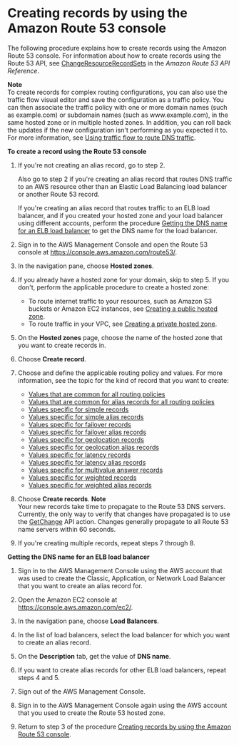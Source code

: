 # Creating records by using the Amazon Route 53 console<a name="resource-record-sets-creating"></a>

The following procedure explains how to create records using the Amazon Route 53 console\. For information about how to create records using the Route 53 API, see [ChangeResourceRecordSets](https://docs.aws.amazon.com/Route53/latest/APIReference/API_ChangeResourceRecordSets.html) in the *Amazon Route 53 API Reference*\.

**Note**  
To create records for complex routing configurations, you can also use the traffic flow visual editor and save the configuration as a traffic policy\. You can then associate the traffic policy with one or more domain names \(such as example\.com\) or subdomain names \(such as www\.example\.com\), in the same hosted zone or in multiple hosted zones\. In addition, you can roll back the updates if the new configuration isn't performing as you expected it to\. For more information, see [Using traffic flow to route DNS traffic](traffic-flow.md)\.<a name="resource-record-sets-creating-procedure"></a>

**To create a record using the Route 53 console**

1. If you're not creating an alias record, go to step 2\. 

   Also go to step 2 if you're creating an alias record that routes DNS traffic to an AWS resource other than an Elastic Load Balancing load balancer or another Route 53 record\.

   If you're creating an alias record that routes traffic to an ELB load balancer, and if you created your hosted zone and your load balancer using different accounts, perform the procedure [Getting the DNS name for an ELB load balancer](#resource-record-sets-elb-dns-name-procedure) to get the DNS name for the load balancer\. 

1. Sign in to the AWS Management Console and open the Route 53 console at [https://console\.aws\.amazon\.com/route53/](https://console.aws.amazon.com/route53/)\.

1. In the navigation pane, choose **Hosted zones**\.

1. If you already have a hosted zone for your domain, skip to step 5\. If you don't, perform the applicable procedure to create a hosted zone:
   + To route internet traffic to your resources, such as Amazon S3 buckets or Amazon EC2 instances, see [Creating a public hosted zone](CreatingHostedZone.md)\.
   + To route traffic in your VPC, see [Creating a private hosted zone](hosted-zone-private-creating.md)\.

1. On the **Hosted zones** page, choose the name of the hosted zone that you want to create records in\.

1. Choose **Create record**\.

1. Choose and define the applicable routing policy and values\. For more information, see the topic for the kind of record that you want to create:
   + [Values that are common for all routing policies](resource-record-sets-values-shared.md)
   + [Values that are common for alias records for all routing policies](resource-record-sets-values-alias-common.md)
   + [Values specific for simple records](resource-record-sets-values-basic.md)
   + [Values specific for simple alias records](resource-record-sets-values-alias.md)
   + [Values specific for failover records](resource-record-sets-values-failover.md)
   + [Values specific for failover alias records](resource-record-sets-values-failover-alias.md)
   + [Values specific for geolocation records](resource-record-sets-values-geo.md)
   + [Values specific for geolocation alias records](resource-record-sets-values-geo-alias.md)
   + [Values specific for latency records](resource-record-sets-values-latency.md)
   + [Values specific for latency alias records](resource-record-sets-values-latency-alias.md)
   + [Values specific for multivalue answer records](resource-record-sets-values-multivalue.md)
   + [Values specific for weighted records](resource-record-sets-values-weighted.md)
   + [Values specific for weighted alias records](resource-record-sets-values-weighted-alias.md)

1. Choose **Create records**\.
**Note**  
Your new records take time to propagate to the Route 53 DNS servers\. Currently, the only way to verify that changes have propagated is to use the [GetChange](https://docs.aws.amazon.com/Route53/latest/APIReference/API_GetChange.html) API action\. Changes generally propagate to all Route 53 name servers within 60 seconds\.

1. If you're creating multiple records, repeat steps 7 through 8\.<a name="resource-record-sets-elb-dns-name-procedure"></a>

**Getting the DNS name for an ELB load balancer**

1. Sign in to the AWS Management Console using the AWS account that was used to create the Classic, Application, or Network Load Balancer that you want to create an alias record for\.

1. Open the Amazon EC2 console at [https://console\.aws\.amazon\.com/ec2/](https://console.aws.amazon.com/ec2/)\.

1. In the navigation pane, choose **Load Balancers**\.

1. In the list of load balancers, select the load balancer for which you want to create an alias record\.

1. On the **Description** tab, get the value of **DNS name**\.

1. If you want to create alias records for other ELB load balancers, repeat steps 4 and 5\. 

1. Sign out of the AWS Management Console\.

1. Sign in to the AWS Management Console again using the AWS account that you used to create the Route 53 hosted zone\.

1. Return to step 3 of the procedure [Creating records by using the Amazon Route 53 console](#resource-record-sets-creating)\.